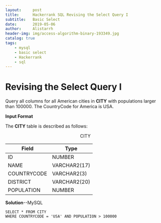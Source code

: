 ```yaml
---
layout:     post
title:      Hackerrank SQL Revising the Select Query I 
subtitle:   Basic Select
date:       2019-05-06
author:     Alistarrh
header-img: img/access-algorithm-binary-193349.jpg
catalog: true
tags:
    - mysql
    - basic select
    - Hackerrank
    - sql
---
```





# Revising the Select Query I

Query all columns for all American cities in **CITY** with populations larger than 100000. The CountryCode for America is USA.



**Input Format**

The **CITY** table is described as follows:

 <center>CITY</center>

|Field|Type|
|---|---|
|ID|NUMBER|
|NAME|VARCHAR2(17)|
|COUNTRYCODE|VARCHAR2(3)|
|DISTRICT|VARCHAR2(20)|
|POPULATION|NUMBER|

**Solution**--MySQL

```mysql
SELECT * FROM CITY
WHERE COUNTRYCODE = 'USA' AND POPULATION > 100000
```


